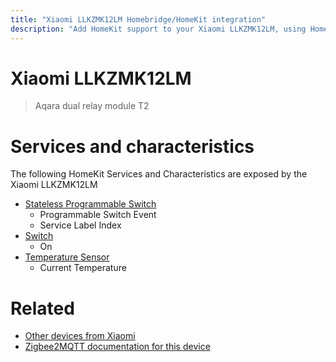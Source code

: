 ```yaml
---
title: "Xiaomi LLKZMK12LM Homebridge/HomeKit integration"
description: "Add HomeKit support to your Xiaomi LLKZMK12LM, using Homebridge, Zigbee2MQTT and homebridge-z2m."
---
```

<!---
This file has been GENERATED using src/docgen/docgen.ts
DO NOT EDIT THIS FILE MANUALLY!
-->
# Xiaomi LLKZMK12LM
> Aqara dual relay module T2


# Services and characteristics
The following HomeKit Services and Characteristics are exposed by
the Xiaomi LLKZMK12LM

* [Stateless Programmable Switch](../../action.md)
  * Programmable Switch Event
  * Service Label Index
* [Switch](../../switch.md)
  * On
* [Temperature Sensor](../../sensors.md)
  * Current Temperature


# Related
* [Other devices from Xiaomi](../index.md#xiaomi)
* [Zigbee2MQTT documentation for this device](https://www.zigbee2mqtt.io/devices/LLKZMK12LM.html)